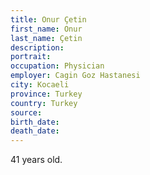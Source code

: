 ```yaml
---
title: Onur Çetin
first_name: Onur
last_name: Çetin
description: 
portrait: 
occupation: Physician
employer: Cagin Goz Hastanesi
city: Kocaeli
province: Turkey	
country: Turkey
source: 
birth_date: 
death_date: 
---
```


41 years old.